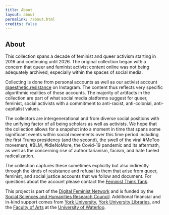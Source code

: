 ```yaml
---
title: About
layout: about
permalink: /about.html
credits: false
---
```



## About

This collection spans a decade of feminist and queer activism starting in 2016 and continuing until 2026. The original collection began with a concern that queer and feminist activist content online was not being adequately archived, especially within the spaces of social media.

Collecting is done from personal accounts as well as our activist account [@aesthetic.resistance](https://www.instagram.com/aesthetic.resistance/) on Instagram. The content thus reflects very specific algorithmic realities of those accounts. The majority of artifacts in the collection are part of what social media platforms suggest for queer, feminist, social activists with a commitment to anti-racist, anti-colonial, anti-capitalist values.

The collectors are intergenerational and from diverse social positions with the unifying factor of all being scholars as well as activists. We hope that the collection allows for a snapshot into a moment in time that spans some significant events within social movements over this time period including the first Trump presidency (and the second), the swell of the viral #MeToo movement, #BLM, #IdleNoMore, the Covid-19 pandemic and its aftermath, as well as the concerning rise of authoritarianism, facism, and hate fueled radicalization.

The collection captures these sometimes explicitly but also indirectly through the kinds of resistance and refusal to them that arise from queer, feminist, and social justice accounts that we follow and document. For questions about the account please contact the <a href="mailto:feministthinktank@uwaterloo.ca?subject=Hi%20FTT%20Meme Repository!">Feminist Think Tank</a>.

This project is part of the [Digital Feminist Network](https://digfemnet.org/) and is funded by the [Social Sciences and Humanities Research Council](https://www.sshrc-crsh.gc.ca/). Additional financial and in-kind support comes from [York University](https://www.yorku.ca/), [York University Libraries](https://www.library.yorku.ca/web/), and the [Faculty of Arts](https://uwaterloo.ca/arts/) at the [University of Waterloo](https://uwaterloo.ca/).
